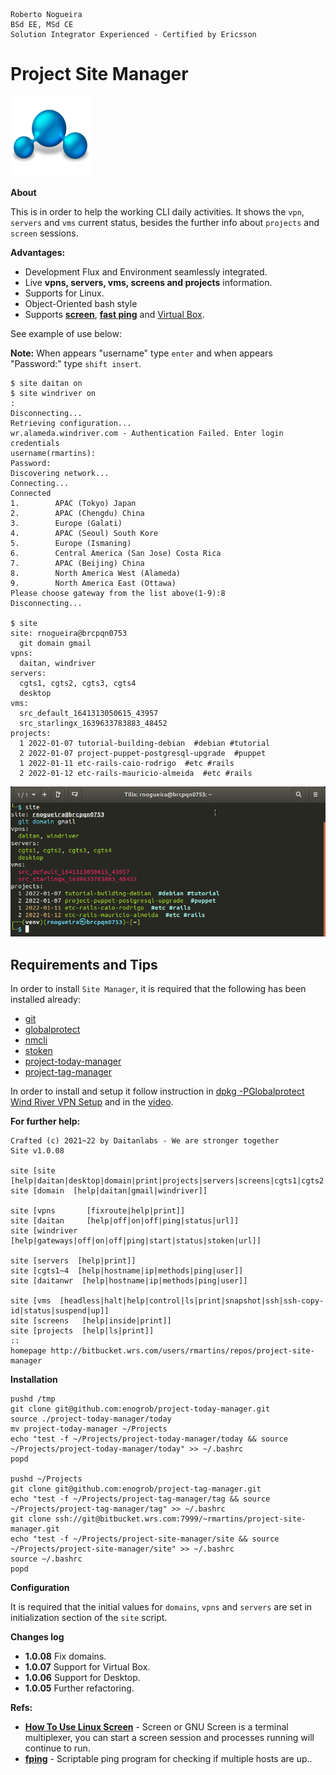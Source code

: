 ```
Roberto Nogueira  
BSd EE, MSd CE
Solution Integrator Experienced - Certified by Ericsson
```
# Project Site Manager

![project image](images/project.png)

**About**

This is in order to help the working CLI daily activities. It shows the `vpn`, `servers` and  `vms` current status, besides the further info about `projects` and `screen` sessions. 

**Advantages:**

* Development Flux and Environment seamlessly integrated.
* Live **vpns, servers, vms, screens and projects** information.
* Supports for Linux.
* Object-Oriented bash style
* Supports [**screen**](https://man7.org/linux/man-pages/man1/screen.1.html), [**fast ping**](https://fping.org) and [Virtual Box](https://www.virtualbox.org).

See example of use below:

**Note:** When appears "username" type `enter` and when appears "Password:" type `shift insert`.

```shell
$ site daitan on
$ site windriver on
:
Disconnecting...                                                       
Retrieving configuration...                                            
wr.alameda.windriver.com - Authentication Failed. Enter login credentials
username(rmartins): 
Password:
Discovering network...                                                 
Connecting...                                                          
Connected                                                              
1.        APAC (Tokyo) Japan                                           
2.        APAC (Chengdu) China
3.        Europe (Galati)
4.        APAC (Seoul) South Kore
5.        Europe (Ismaning)
6.        Central America (San Jose) Costa Rica
7.        APAC (Beijing) China
8.        North America West (Alameda)
9.        North America East (Ottawa)
Please choose gateway from the list above(1-9):8
Disconnecting... 

$ site
site: rnogueira@brcpqn0753
  git domain gmail
vpns:
  daitan, windriver
servers:
  cgts1, cgts2, cgts3, cgts4
  desktop
vms:
  src_default_1641313050615_43957
  src_starlingx_1639633783883_48452
projects:
  1 2022-01-07 tutorial-building-debian  #debian #tutorial 
  2 2022-01-07 project-puppet-postgresql-upgrade  #puppet 
  1 2022-01-11 etc-rails-caio-rodrigo  #etc #rails 
  2 2022-01-12 etc-rails-mauricio-almeida  #etc #rails 
```

![](images/screenshot1.png)

## Requirements and Tips

In order to install `Site Manager`, it is required that the following has been installed already:

* [git](https://git-scm.com/book/en/v2/Getting-Started-Installing-Git)
* [globalprotect](https://www.paloaltonetworks.com/products/globalprotect)
* [nmcli](https://developer-old.gnome.org/NetworkManager/stable/nmcli.html)
* [stoken](https://sourceforge.net/p/stoken/wiki/Home/)
* [project-today-manager](https://github.com/enogrob/project-today-manager)
* [project-tag-manager](https://github.com/enogrob/project-tag-manager)

In order to install and setup it follow instruction in [dpkg -PGlobalprotect Wind River VPN Setup](https://docs.google.com/document/d/1pDv9N1akQF3vLSZaLkG8haJDC9IHcjsjMd4E-i51_TM/edit#heading=h.mhdfsj3fpjud) and in the [video](https://drive.google.com/file/d/1DXAHrQxn0ZFPCa2tb7Rma-Evep27lz4O/view).

**For further help:**

```shell
Crafted (c) 2021~22 by Daitanlabs - We are stronger together 
Site v1.0.08

site [site    [help|daitan|desktop|domain|print|projects|servers|screens|cgts1|cgts2|cgts3|cgts4|vms|vpns|windriver]]
site [domain  [help|daitan|gmail|windriver]]

site [vpns       [fixroute|help|print]]
site [daitan     [help|off|on|off|ping|status|url]]
site [windriver  [help|gateways|off|on|off|ping|start|status|stoken|url]]

site [servers  [help|print]]
site [cgts1~4  [help|hostname|ip|methods|ping|user]]
site [daitanwr  [help|hostname|ip|methods|ping|user]]

site [vms  [headless|halt|help|control|ls|print|snapshot|ssh|ssh-copy-id|status|suspend|up]]
site [screens   [help|inside|print]]
site [projects  [help|ls|print]]
::
homepage http://bitbucket.wrs.com/users/rmartins/repos/project-site-manager
```

**Installation**

```shell
pushd /tmp
git clone git@github.com:enogrob/project-today-manager.git
source ./project-today-manager/today
mv project-today-manager ~/Projects
echo "test -f ~/Projects/project-today-manager/today && source ~/Projects/project-today-manager/today" >> ~/.bashrc
popd 

pushd ~/Projects
git clone git@github.com:enogrob/project-tag-manager.git
echo "test -f ~/Projects/project-tag-manager/tag && source ~/Projects/project-tag-manager/tag" >> ~/.bashrc
git clone ssh://git@bitbucket.wrs.com:7999/~rmartins/project-site-manager.git
echo "test -f ~/Projects/project-site-manager/site && source ~/Projects/project-site-manager/site" >> ~/.bashrc
source ~/.bashrc
popd
```

**Configuration**

It is required that the initial values for `domains`, `vpns` and  `servers` are set in initialization section of the `site` script.

**Changes log**

* **1.0.08** Fix domains.
* **1.0.07** Support for Virtual Box.
* **1.0.06** Support for Desktop.
* **1.0.05** Further refactoring.

**Refs:**
* **[How To Use Linux Screen](https://linuxize.com/tags/screen)** - Screen or GNU Screen is a terminal multiplexer, you can start a screen session and processes running will continue to run.
* **[fping](https://fping.org)** - Scriptable ping program for checking if multiple hosts are up..

